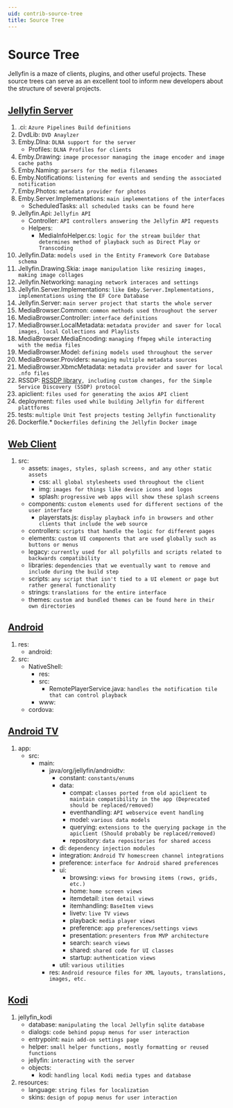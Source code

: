 ```yaml
---
uid: contrib-source-tree
title: Source Tree
---
```


# Source Tree

Jellyfin is a maze of clients, plugins, and other useful projects. These source trees can serve as an excellent tool to inform new developers about the structure of several projects.

## [Jellyfin Server](https://github.com/jellyfin/jellyfin)

1. .ci: `Azure Pipelines Build definitions`
2. DvdLib: `DVD Anaylzer`
3. Emby.Dlna: `DLNA support for the server`
   - Profiles: `DLNA Profiles for clients`
4. Emby.Drawing: `image processor managing the image encoder and image cache paths`
5. Emby.Naming: `parsers for the media filenames`
6. Emby.Notifications: `listening for events and sending the associated notification`
7. Emby.Photos: `metadata provider for photos`
8. Emby.Server.Implementations: `main implementations of the interfaces`
   - ScheduledTasks: `all scheduled tasks can be found here`
9. Jellyfin.Api: `Jellyfin API`
   - Controller: `API controllers answering the Jellyfin API requests`
   - Helpers:
     - MediaInfoHelper.cs: `logic for the stream builder that determines method of playback such as Direct Play or Transcoding`
10. Jellyfin.Data: `models used in the Entity Framework Core Database schema`
11. Jellyfin.Drawing.Skia: `image manipulation like resizing images, making image collages`
12. Jellyfin.Networking: `managing network interaces and settings`
13. Jellyfin.Server.Implementations: `like Emby.Server.Implementations, implementations using the EF Core Database`
14. Jellyfin.Server: `main server project that starts the whole server`
15. MediaBrowser.Common: `common methods used throughout the server`
16. MediaBrowser.Controller: `interface definitions`
17. MediaBrowser.LocalMetadata: `metadata provider and saver for local images, local Collections and Playlists`
18. MediaBrowser.MediaEncoding: `managing ffmpeg while interacting with the media files`
19. MediaBrowser.Model: `defining models used throughout the server`
20. MediaBrowser.Providers: `managing multiple metadata sources`
21. MediaBrowser.XbmcMetadata: `metadata provider and saver for local .nfo files`
22. RSSDP: [RSSDP library](https://github.com/Yortw/RSSDP)`, including custom changes, for the Simple Service Discovery (SSDP) protocol`
23. apiclient: `files used for generating the axios API client`
24. deployment: `files used while building Jellyfin for different plattforms`
25. tests: `multiple Unit Test projects testing Jellyfin functionality`
26. Dockerfile.* `Dockerfiles defining the Jellyfin Docker image`

## [Web Client](https://github.com/jellyfin/jellyfin-web)

1. src:
    - assets: `images, styles, splash screens, and any other static assets`
        - css: `all global stylesheets used throughout the client`
        - img: `images for things like device icons and logos`
        - splash: `progressive web apps will show these splash screens`
    - components: `custom elements used for different sections of the user interface`
        - playerstats.js: `display playback info in browsers and other clients that include the web source`
    - controllers: `scripts that handle the logic for different pages`
    - elements: `custom UI components that are used globally such as buttons or menus`
    - legacy: `currently used for all polyfills and scripts related to backwards compatibility`
    - libraries: `dependencies that we eventually want to remove and include during the build step`
    - scripts: `any script that isn't tied to a UI element or page but rather general functionality`
    - strings: `translations for the entire interface`
    - themes: `custom and bundled themes can be found here in their own directories`

## [Android](https://github.com/jellyfin/jellyfin-android)

1. res:
   - android:
2. src:
   - NativeShell:
     - res:
     - src:
       - RemotePlayerService.java: `handles the notification tile that can control playback`
     - www:
   - cordova:

## [Android TV](https://github.com/jellyfin/jellyfin-androidtv)

1. app:
   - src:
     - main:
       - java/org/jellyfin/androidtv:
         - constant: `constants/enums`
         - data:
           - compat: `classes ported from old apiclient to maintain compatibility in the app (Deprecated should be replaced/removed)`
           - eventhandling: `API webservice event handling`
           - model: `various data models`
           - querying: `extensions to the querying package in the apiclient (Should probably be replaced/removed)`
           - repository: `data repositories for shared access`
         - di: `dependency injection modules`
         - integration: `Android TV homescreen channel integrations`
         - preference: `interface for Android shared preferences`
         - ui:
           - browsing: `views for browsing items (rows, grids, etc.)`
           - home: `home screen views`
           - itemdetail: `item detail views`
           - itemhandling: `BaseItem views`
           - livetv: `live TV views`
           - playback: `media player views`
           - preference: `app preferences/settings views`
           - presentation: `presenters from MVP architecture`
           - search: `search views`
           - shared: `shared code for UI classes`
           - startup: `authentication views`
         - util: `various utilities`
       - res: `Android resource files for XML layouts, translations, images, etc.`

## [Kodi](https://github.com/jellyfin/jellyfin-kodi)

1. jellyfin_kodi
   - database: `manipulating the local Jellyfin sqlite database`
   - dialogs: `code behind popup menus for user interaction`
   - entrypoint: `main add-on settings page`
   - helper: `small helper functions, mostly formatting or reused functions`
   - jellyfin: `interacting with the server`
   - objects:
     - kodi: `handling local Kodi media types and database`
2. resources:
   - language: `string files for localization`
   - skins: `design of popup menus for user interaction`
